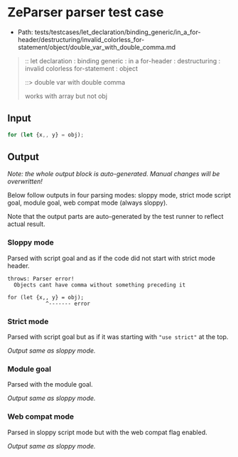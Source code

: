 # ZeParser parser test case

- Path: tests/testcases/let_declaration/binding_generic/in_a_for-header/destructuring/invalid_colorless_for-statement/object/double_var_with_double_comma.md

> :: let declaration : binding generic : in a for-header : destructuring : invalid colorless for-statement : object
>
> ::> double var with double comma
>
> works with array but not obj

## Input

`````js
for (let {x,, y} = obj);
`````

## Output

_Note: the whole output block is auto-generated. Manual changes will be overwritten!_

Below follow outputs in four parsing modes: sloppy mode, strict mode script goal, module goal, web compat mode (always sloppy).

Note that the output parts are auto-generated by the test runner to reflect actual result.

### Sloppy mode

Parsed with script goal and as if the code did not start with strict mode header.

`````
throws: Parser error!
  Objects cant have comma without something preceding it

for (let {x,, y} = obj);
            ^------- error
`````

### Strict mode

Parsed with script goal but as if it was starting with `"use strict"` at the top.

_Output same as sloppy mode._

### Module goal

Parsed with the module goal.

_Output same as sloppy mode._

### Web compat mode

Parsed in sloppy script mode but with the web compat flag enabled.

_Output same as sloppy mode._
